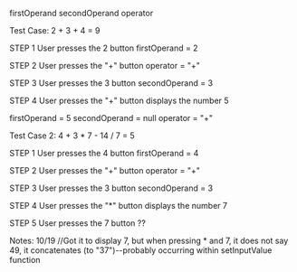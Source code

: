 firstOperand
secondOperand
operator

Test Case: 2 + 3 + 4 = 9

STEP 1
User presses the 2 button
firstOperand = 2

STEP 2
User presses the "+" button
operator = "+"

STEP 3
User presses the 3 button
secondOperand = 3

STEP 4
User presses the "+" button
displays the number 5

firstOperand = 5
secondOperand = null
operator = "+"

Test Case 2: 4 + 3 \* 7 - 14 / 7 = 5

STEP 1
User presses the 4 button
firstOperand = 4

STEP 2
User presses the "+" button
operator = "+"

STEP 3
User presses the 3 button
secondOperand = 3

STEP 4
User presses the "\*" button
displays the number 7

STEP 5
User presses the 7 button
??

Notes: 10/19
//Got it to display 7, but when pressing \* and 7, it does not say 49, it concatenates (to "37")--probably occurring within setInputValue function
